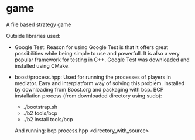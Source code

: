 # game
A file based strategy game 

Outside libraries used:
- Google Test:
  Reason for using Google Test is that it offers great possibilities
  while being simple to use and powerfull. 
  It is also a very popular framework for testing in C++.
  Google Test was downloaded and installed using CMake.
- boost/process.hpp:
  Used for running the processes of players in mediator.
  Easy and interplatform way of solving this problem.
  Installed by downloading from Boost.org and packaging with bcp.
  BCP installation process (from downloaded directory using sudo):
  
    * ./bootstrap.sh
    * ./b2 tools/bcp
    * ./b2 install tools/bcp
    
  And running:
    bcp process.hpp <directory_with_source>
  
